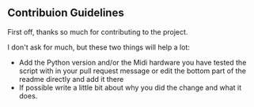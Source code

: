 ## Contribuion Guidelines

First off, thanks so much for contributing to the project.

I don't ask for much, but these two things will help a lot:

- Add the Python version and/or the Midi hardware you have tested the script with in your pull request message or edit the bottom part of the readme directly and add it there
- If possible write a little bit about why you did the change and what it does.
